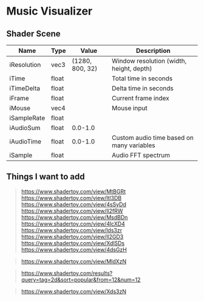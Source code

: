 # Music Visualizer

## Shader Scene

|Name|Type|Value|Description|
|---|---|---|---|
|iResolution|vec3|(1280, 800, 32)|Window resolution (width, height, depth)|
|iTime|float||Total time in seconds|
|iTimeDelta|float||Delta time in seconds|
|iFrame|float||Current frame index|
|iMouse|vec4||Mouse input|
|iSampleRate|float|||
|iAudioSum|float|0.0-1.0||
|iAudioTime|float|0.0-1.0|Custom audio time based on many variables|
|iSample|float||Audio FFT spectrum|

## Things I want to add

> https://www.shadertoy.com/view/MtBGRt
> https://www.shadertoy.com/view/ltl3DB
> https://www.shadertoy.com/view/4sSyDd
> https://www.shadertoy.com/view/ll2fRW
> https://www.shadertoy.com/view/MsdBDn
> https://www.shadertoy.com/view/4lcXD4
> https://www.shadertoy.com/view/lds3zr
> https://www.shadertoy.com/view/ll2GD3
> https://www.shadertoy.com/view/XdlSDs
> https://www.shadertoy.com/view/4dsGzH

> https://www.shadertoy.com/view/MldXzN

> https://www.shadertoy.com/results?query=tag=2d&sort=popular&from=12&num=12


> https://www.shadertoy.com/view/Xds3zN

